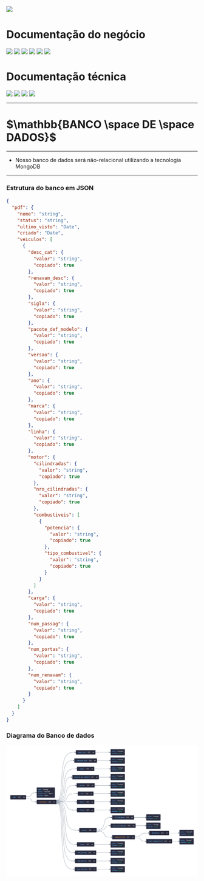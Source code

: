

[![](https://img.shields.io/badge/Home-000000?style=for-the-badge&logo=markdown&logoColor=white)](home)

# Documentação do negócio
[![](https://img.shields.io/badge/Sprints-000000?style=for-the-badge&logo=markdown&logoColor=white)](sprints)
[![](https://img.shields.io/badge/Requisitos-000000?style=for-the-badge&logo=markdown&logoColor=white)](requisitos)
[![](https://img.shields.io/badge/Processos-000000?style=for-the-badge&logo=markdown&logoColor=white)](processos)
[![](https://img.shields.io/badge/Gerência-000000?style=for-the-badge&logo=markdown&logoColor=white)](gerencia)
[![](https://img.shields.io/badge/Horários-000000?style=for-the-badge&logo=markdown&logoColor=white)](horarios)
[![](https://img.shields.io/badge/squads-000000?style=for-the-badge&logo=markdown&logoColor=white)](squads)

# Documentação técnica
[![](https://img.shields.io/badge/Arquitetura-000000?style=for-the-badge&logo=markdown&logoColor=white)](arquitetura)
[![](https://img.shields.io/badge/Mockups-000000?style=for-the-badge&logo=markdown&logoColor=white)](mockups)
[![](https://img.shields.io/badge/Banco_de_dados-FF7518?style=for-the-badge&logo=markdown&logoColor=black)](banco_dados)
[![](https://img.shields.io/badge/Instalação-000000?style=for-the-badge&logo=markdown&logoColor=white)](instalacao)

---
# $`\mathbb{BANCO \space DE \space DADOS}`$
---

- Nosso banco de dados será não-relacional utilizando a tecnologia MongoDB

---

### Estrutura do banco em JSON

```json
{
  "pdf": {
    "nome": "string",
    "status": "string",
    "ultimo_visto": "Date",
    "criado": "Date",
    "veiculos": [
      {
        "desc_cat": {
          "valor": "string",
          "copiado": true
        },
        "renavam_desc": {
          "valor": "string",
          "copiado": true
        },
        "sigla": {
          "valor": "string",
          "copiado": true
        },
        "pacote_def_modelo": {
          "valor": "string",
          "copiado": true
        },
        "versao": {
          "valor": "string",
          "copiado": true
        },
        "ano": {
          "valor": "string",
          "copiado": true
        },
        "marca": {
          "valor": "string",
          "copiado": true
        },
        "linha": {
          "valor": "string",
          "copiado": true
        },
        "motor": {
          "cilindradas": {
            "valor": "string",
            "copiado": true
          },
          "nro_cilindradas": {
            "valor": "string",
            "copiado": true
          },
          "combustiveis": [
            {
              "potencia": {
                "valor": "string",
                "copiado": true
              },
              "tipo_combustivel": {
                "valor": "string",
                "copiado": true
              }
            }
          ]
        },
        "carga": {
          "valor": "string",
          "copiado": true
        },
        "num_passag": {
          "valor": "string",
          "copiado": true
        },
        "num_portas": {
          "valor": "string",
          "copiado": true
        },
        "num_renavam": {
          "valor": "string",
          "copiado": true
        }
      }
    ]
  }
}
```

### Diagrama do Banco de dados

![PDF_DataModel](uploads/6d267bfa8c0020bdca4ca9b0b10269c5/PDF_DataModel.png)
